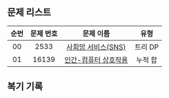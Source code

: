 ## 문제 리스트

|          순번          |       문제 번호         |        문제 이름         |        유형         |
| :-----: | :-----: | :-----: | :-----: | 
| 00 | 2533 | <a href="https://www.acmicpc.net/problem/2533">사회망 서비스(SNS)</a> | 트리 DP |
| 01 | 16139 | <a href="https://www.acmicpc.net/problem/16139">인간-컴퓨터 상호작용</a> | 누적 합 | 

## 복기 기록
